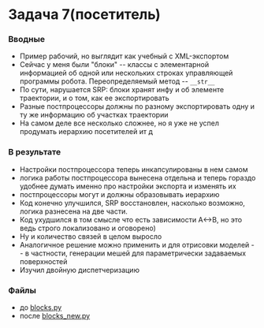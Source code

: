 # Задача 7(посетитель)
### Вводные
- Пример рабочий, но выглядит как учебный с XML-экспортом
- Сейчас у меня были "блоки" -- классы с элементарной информацией об одной или нескольких строках управляющей программы робота. Переопределяемый метод -- `__str__`
- По сути, нарушается SRP: блоки хранят инфу и об элементе траектории, и о том, как ее экспортировать
- Разные постпроцессоры должны по разному экспортировать одну и ту же информацию об участках траектории
- На самом деле все несколько сложнее, но я уже не успел продумать иерархию посетителей ит д

### В результате
- Настройки постпроцессора теперь инкапсулированы в нем самом
- логика работы постпроцессора вынесена отдельна и теперь гораздо удобнее думать именно про настройки экспорта и изменять их
- постпроцессоры могут и должны образовывать иерархию
- Код конечно улучшился, SRP восстановлен, насколько возможно, логика разнесена на две части.
- Код ухудшился в том смысле что есть зависимости  A<->B, но это ведь строго локализовано и оговорено)
- Ну и количество связей в целом выросло
- Аналогичное решение можно применить и для отрисовки моделей -- в частности, генерации мешей для параметрически задаваемых поверхностей
- Изучил двойную диспетчеризацию

### Файлы
- до [blocks.py](blocks.py)
- после [blocks_new.py](blocks_new.py)
